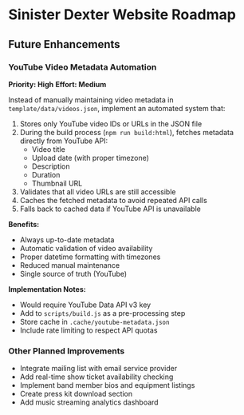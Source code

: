 # Sinister Dexter Website Roadmap

## Future Enhancements

### YouTube Video Metadata Automation
**Priority: High**
**Effort: Medium**

Instead of manually maintaining video metadata in `template/data/videos.json`, implement an automated system that:
1. Stores only YouTube video IDs or URLs in the JSON file
2. During the build process (`npm run build:html`), fetches metadata directly from YouTube API:
   - Video title
   - Upload date (with proper timezone)
   - Description
   - Duration
   - Thumbnail URL
3. Validates that all video URLs are still accessible
4. Caches the fetched metadata to avoid repeated API calls
5. Falls back to cached data if YouTube API is unavailable

**Benefits:**
- Always up-to-date metadata
- Automatic validation of video availability
- Proper datetime formatting with timezones
- Reduced manual maintenance
- Single source of truth (YouTube)

**Implementation Notes:**
- Would require YouTube Data API v3 key
- Add to `scripts/build.js` as a pre-processing step
- Store cache in `.cache/youtube-metadata.json`
- Include rate limiting to respect API quotas

### Other Planned Improvements

- Integrate mailing list with email service provider
- Add real-time show ticket availability checking
- Implement band member bios and equipment listings
- Create press kit download section
- Add music streaming analytics dashboard